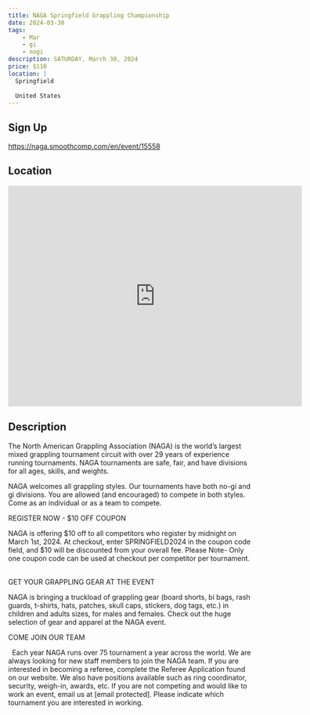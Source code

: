 ```yaml
---
title: NAGA Springfield Grappling Championship
date: 2024-03-30
tags:
    - Mar
    - gi 
    - nogi 
description: SATURDAY, March 30, 2024
price: $110
location: |
  Springfield
  
  United States
---
```

## Sign Up
https://naga.smoothcomp.com/en/event/15558

## Location
<iframe src="https://www.google.com/maps/embed?pb=!1m18!1m12!1m3!1d12345.6789!2d-72.5497915!3d42.1174468!2m3!1f0!2f0!3f0!3m2!1i1024!2i768!4f13.1!3m3!1m2!1s0x0%3A0x0!2z42.1174468!5e0!3m2!1sen!2sus!4v1234567890" width="600" height="450" style="border:0;" allowfullscreen="" loading="lazy"></iframe>

## Description
The North American Grappling Association (NAGA) is the world’s largest mixed grappling tournament circuit with over 29 years of experience running tournaments. NAGA tournaments are safe, fair, and have divisions for all ages, skills, and weights.


NAGA welcomes all grappling styles. Our tournaments have both no-gi and gi divisions. You are allowed (and encouraged) to compete in both styles. Come as an individual or as a team to compete.


REGISTER NOW - $10 OFF COUPON


NAGA is offering $10 off to all competitors who register by midnight on March 1st, 2024. At checkout, enter SPRINGFIELD2024 in the coupon code field, and $10 will be discounted from your overall fee. Please Note- Only one coupon code can be used at checkout per competitor per tournament.     


GET YOUR GRAPPLING GEAR AT THE EVENT


NAGA is bringing a truckload of grappling gear (board shorts, bi bags, rash guards, t-shirts, hats, patches, skull caps, stickers, dog tags, etc.) in children and adults sizes, for males and females. Check out the huge selection of gear and apparel at the NAGA event.  


COME JOIN OUR TEAM


  Each year NAGA runs over 75 tournament a year across the world. We are always looking for new staff members to join the NAGA team. If you are interested in becoming a referee, complete the Referee Application found on our website. We also have positions available such as ring coordinator, security, weigh-in, awards, etc. If you are not competing and would like to work an event, email us at [email protected]. Please indicate which tournament you are interested in working.